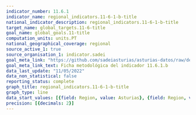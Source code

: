```yaml
---
indicator_number: 11.6.1
indicator_name: regional_indicators.11-6-1-b-title
national_indicator_description: regional_indicators.11-6-1-b-title
target_name: global_targets.11-6-title
goal_name: global_goals.11-title
computation_units: units.PT
national_geographical_coverage: regional
source_active_1: true
source_organisation_1: indicator.sadei
goal_meta_link: "https://github.com/sadeiasturias/asturias-datos/raw/develop/descargas/metodologia/11.6.1.b.pdf"
goal_meta_link_text: Ficha metodológica del indicador 11.6.1.b
data_last_update: "11/05/2022"
data_non_statistical: false
reporting_status: complete
graph_title: regional_indicators.11-6-1-b-title
graph_type: line
data_start_values: [{field: Region, value: Asturias}, {field: Region, value: España}]
precision: [{decimals: 2}]
---
```

